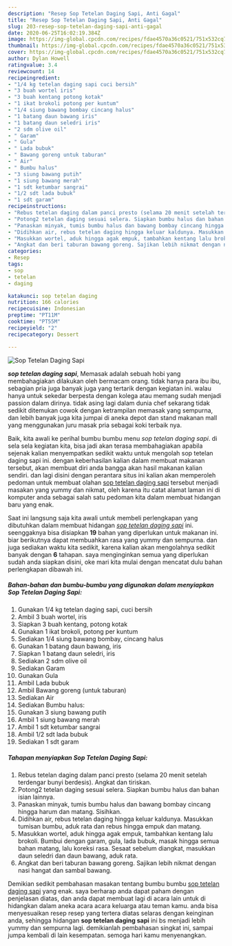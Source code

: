 ```yaml
---
description: "Resep Sop Tetelan Daging Sapi, Anti Gagal"
title: "Resep Sop Tetelan Daging Sapi, Anti Gagal"
slug: 203-resep-sop-tetelan-daging-sapi-anti-gagal
date: 2020-06-25T16:02:19.384Z
image: https://img-global.cpcdn.com/recipes/fdae4570a36c0521/751x532cq70/sop-tetelan-daging-sapi-foto-resep-utama.jpg
thumbnail: https://img-global.cpcdn.com/recipes/fdae4570a36c0521/751x532cq70/sop-tetelan-daging-sapi-foto-resep-utama.jpg
cover: https://img-global.cpcdn.com/recipes/fdae4570a36c0521/751x532cq70/sop-tetelan-daging-sapi-foto-resep-utama.jpg
author: Dylan Howell
ratingvalue: 3.4
reviewcount: 14
recipeingredient:
- "1/4 kg tetelan daging sapi cuci bersih"
- "3 buah wortel iris"
- "3 buah kentang potong kotak"
- "1 ikat brokoli potong per kuntum"
- "1/4 siung bawang bombay cincang halus"
- "1 batang daun bawang iris"
- "1 batang daun seledri iris"
- "2 sdm olive oil"
- " Garam"
- " Gula"
- " Lada bubuk"
- " Bawang goreng untuk taburan"
- " Air"
- " Bumbu halus"
- "3 siung bawang putih"
- "1 siung bawang merah"
- "1 sdt ketumbar sangrai"
- "1/2 sdt lada bubuk"
- "1 sdt garam"
recipeinstructions:
- "Rebus tetelan daging dalam panci presto (selama 20 menit setelah terdengar bunyi berdesis). Angkat dan tiriskan."
- "Potong2 tetelan daging sesuai selera. Siapkan bumbu halus dan bahan isian lainnya."
- "Panaskan minyak, tumis bumbu halus dan bawang bombay cincang hingga harum dan matang. Sisihkan."
- "Didihkan air, rebus tetelan daging hingga keluar kaldunya. Masukkan tumisan bumbu, aduk rata dan rebus hingga empuk dan matang."
- "Masukkan wortel, aduk hingga agak empuk, tambahkan kentang lalu brokoli. Bumbui dengan garam, gula, lada bubuk, masak hingga semua bahan matang, lalu koreksi rasa. Sesaat sebelum diangkat, masukkan daun seledri dan daun bawang, aduk rata."
- "Angkat dan beri taburan bawang goreng. Sajikan lebih nikmat dengan nasi hangat dan sambal bawang."
categories:
- Resep
tags:
- sop
- tetelan
- daging

katakunci: sop tetelan daging 
nutrition: 166 calories
recipecuisine: Indonesian
preptime: "PT11M"
cooktime: "PT55M"
recipeyield: "2"
recipecategory: Dessert

---
```



![Sop Tetelan Daging Sapi](https://img-global.cpcdn.com/recipes/fdae4570a36c0521/751x532cq70/sop-tetelan-daging-sapi-foto-resep-utama.jpg)

<b><i>sop tetelan daging sapi</i></b>, Memasak adalah sebuah hobi yang membahagiakan dilakukan oleh bermacam orang. tidak hanya para ibu ibu, sebagian pria juga banyak juga yang tertarik dengan kegiatan ini. walau hanya untuk sekedar berpesta dengan kolega atau memang sudah menjadi passion dalam dirinya. tidak asing lagi dalam dunia chef sekarang tidak sedikit ditemukan cowok dengan ketrampilan memasak yang sempurna, dan lebih banyak juga kita jumpai di aneka depot dan stand makanan mall yang menggunakan juru masak pria sebagai koki terbaik nya.



Baik, kita awali ke perihal bumbu bumbu menu <i>sop tetelan daging sapi</i>. di sela sela kegiatan kita, bisa jadi akan terasa membahagiakan apabila sejenak kalian menyempatkan sedikit waktu untuk mengolah sop tetelan daging sapi ini. dengan keberhasilan kalian dalam membuat makanan tersebut, akan membuat diri anda bangga akan hasil makanan kalian sendiri. dan lagi disini dengan perantara situs ini kalian akan memperoleh pedoman untuk membuat olahan <u>sop tetelan daging sapi</u> tersebut menjadi masakan yang yummy dan nikmat, oleh karena itu catat alamat laman ini di komputer anda sebagai salah satu pedoman kita dalam membuat hidangan baru yang enak.


Saat ini langsung saja kita awali untuk membeli perlengkapan yang dibutuhkan dalam membuat hidangan <u><i>sop tetelan daging sapi</i></u> ini. seenggaknya bisa disiapkan <b>19</b> bahan yang diperlukan untuk makanan ini. biar berikutnya dapat membuahkan rasa yang yummy dan sempurna. dan juga sediakan waktu kita sedikit, karena kalian akan mengolahnya sedikit banyak dengan <b>6</b> tahapan. saya menginginkan semua yang diperlukan sudah anda siapkan disini, oke mari kita mulai dengan mencatat dulu bahan perlengkapan dibawah ini.

<!--inarticleads1-->

##### Bahan-bahan dan bumbu-bumbu yang digunakan dalam menyiapkan Sop Tetelan Daging Sapi:

1. Gunakan 1/4 kg tetelan daging sapi, cuci bersih
1. Ambil 3 buah wortel, iris
1. Siapkan 3 buah kentang, potong kotak
1. Gunakan 1 ikat brokoli, potong per kuntum
1. Sediakan 1/4 siung bawang bombay, cincang halus
1. Gunakan 1 batang daun bawang, iris
1. Siapkan 1 batang daun seledri, iris
1. Sediakan 2 sdm olive oil
1. Sediakan  Garam
1. Gunakan  Gula
1. Ambil  Lada bubuk
1. Ambil  Bawang goreng (untuk taburan)
1. Sediakan  Air
1. Sediakan  Bumbu halus:
1. Gunakan 3 siung bawang putih
1. Ambil 1 siung bawang merah
1. Ambil 1 sdt ketumbar sangrai
1. Ambil 1/2 sdt lada bubuk
1. Sediakan 1 sdt garam




<!--inarticleads2-->

##### Tahapan menyiapkan Sop Tetelan Daging Sapi:

1. Rebus tetelan daging dalam panci presto (selama 20 menit setelah terdengar bunyi berdesis). Angkat dan tiriskan.
1. Potong2 tetelan daging sesuai selera. Siapkan bumbu halus dan bahan isian lainnya.
1. Panaskan minyak, tumis bumbu halus dan bawang bombay cincang hingga harum dan matang. Sisihkan.
1. Didihkan air, rebus tetelan daging hingga keluar kaldunya. Masukkan tumisan bumbu, aduk rata dan rebus hingga empuk dan matang.
1. Masukkan wortel, aduk hingga agak empuk, tambahkan kentang lalu brokoli. Bumbui dengan garam, gula, lada bubuk, masak hingga semua bahan matang, lalu koreksi rasa. Sesaat sebelum diangkat, masukkan daun seledri dan daun bawang, aduk rata.
1. Angkat dan beri taburan bawang goreng. Sajikan lebih nikmat dengan nasi hangat dan sambal bawang.




Demikian sedikit pembahasan masakan tentang bumbu bumbu <u>sop tetelan daging sapi</u> yang enak. saya berharap anda dapat paham dengan penjelasan diatas, dan anda dapat membuat lagi di acara lain untuk di hidangkan dalam aneka acara acara keluarga atau teman kamu. anda bisa menyesuaikan resep resep yang tertera diatas selaras dengan keinginan anda, sehingga hidangan <b>sop tetelan daging sapi</b> ini bs menjadi lebih yummy dan sempurna lagi. demikianlah pembahasan singkat ini, sampai jumpa kembali di lain kesempatan. semoga hari kamu menyenangkan.
